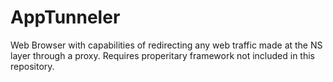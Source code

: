 AppTunneler
===========

Web Browser with capabilities of redirecting any web traffic made at the NS layer through a proxy. Requires properitary framework not included in this repository.
